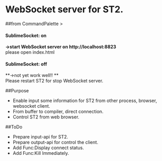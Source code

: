 # WebSocket server for ST2.

##from CommandPalette >  
#### SublimeSocket: on
**->start WebSocket server on http://localhost:8823**  
please open index.html

#### SublimeSocket: off
**->not yet work well!! **  
Please restart ST2 for stop WebSocket server.

##Purpose
* Enable input some information for ST2 from other process, browser, websocket client.
* From buffer to compiler, direct connection.
* Control ST2 from web browser.

##ToDo
* Prepare input-api for ST2.
* Prepare output-api for control the client.
* Add Func:Display connect status.
* Add Func:Kill Immediately.